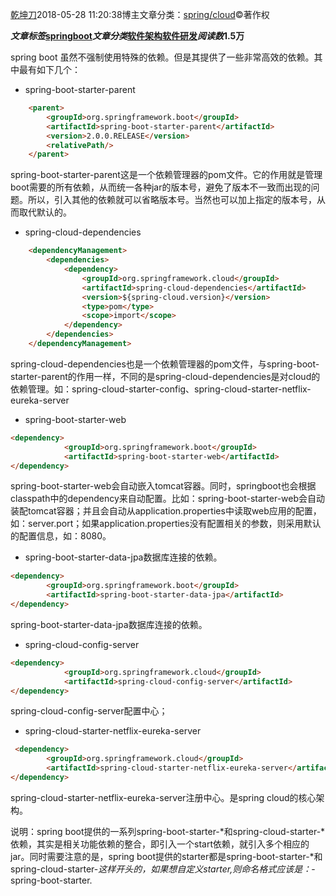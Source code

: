 [乾坤刀](https://blog.51cto.com/881206524)2018-05-28 11:20:38博主文章分类：[spring/cloud](https://blog.51cto.com/881206524/category13)©著作权

**_文章标签_[spring](https://blog.51cto.com/topic/spring-1.html)[boot](https://blog.51cto.com/topic/boot.html)****_文章分类_[软件架构](https://blog.51cto.com/nav/software-architecture)[软件研发](https://blog.51cto.com/nav/software)****_阅读数_**1.5万****

spring boot 虽然不强制使用特殊的依赖。但是其提供了一些非常高效的依赖。其中最有如下几个：

-   spring-boot-starter-parent

```html
	<parent>
		<groupId>org.springframework.boot</groupId>
		<artifactId>spring-boot-starter-parent</artifactId>
		<version>2.0.0.RELEASE</version>
		<relativePath/>
	</parent>
```

spring-boot-starter-parent这是一个依赖管理器的pom文件。它的作用就是管理boot需要的所有依赖，从而统一各种jar的版本号，避免了版本不一致而出现的问题。所以，引入其他的依赖就可以省略版本号。当然也可以加上指定的版本号，从而取代默认的。

-   spring-cloud-dependencies

```html
    <dependencyManagement>
        <dependencies>
            <dependency>
                <groupId>org.springframework.cloud</groupId>
                <artifactId>spring-cloud-dependencies</artifactId>
                <version>${spring-cloud.version}</version>
                <type>pom</type>
                <scope>import</scope>
            </dependency>
        </dependencies>
    </dependencyManagement>
```

spring-cloud-dependencies也是一个依赖管理器的pom文件，与spring-boot-starter-parent的作用一样，不同的是spring-cloud-dependencies是对cloud的依赖管理。如：spring-cloud-starter-config、spring-cloud-starter-netflix-eureka-server

-   spring-boot-starter-web

```html
<dependency>
            <groupId>org.springframework.boot</groupId>
            <artifactId>spring-boot-starter-web</artifactId>
</dependency>
```

spring-boot-starter-web会自动嵌入tomcat容器。同时，springboot也会根据classpath中的dependency来自动配置。比如：spring-boot-starter-web会自动装配tomcat容器；并且会自动从application.properties中读取web应用的配置，如：server.port；如果application.properties没有配置相关的参数，则采用默认的配置信息，如：8080。

-   spring-boot-starter-data-jpa数据库连接的依赖。

```html
<dependency>
		<groupId>org.springframework.boot</groupId>
		<artifactId>spring-boot-starter-data-jpa</artifactId>
</dependency>
```

spring-boot-starter-data-jpa数据库连接的依赖。

-   spring-cloud-config-server

```html
<dependency>
			<groupId>org.springframework.cloud</groupId>
			<artifactId>spring-cloud-config-server</artifactId>
</dependency>
```

spring-cloud-config-server配置中心；

-   spring-cloud-starter-netflix-eureka-server

```html
 <dependency>
		<groupId>org.springframework.cloud</groupId>
		<artifactId>spring-cloud-starter-netflix-eureka-server</artifactId>
</dependency>
```

spring-cloud-starter-netflix-eureka-server注册中心。是spring cloud的核心架构。

说明：spring boot提供的一系列spring-boot-starter-*和spring-cloud-starter-*依赖，其实是相关功能依赖的整合，即引入一个start依赖，就引入多个相应的jar。同时需要注意的是，spring boot提供的starter都是spring-boot-starter-*和spring-cloud-starter-_这样开头的，如果想自定义starter,则命名格式应该是：_-spring-boot-starter.